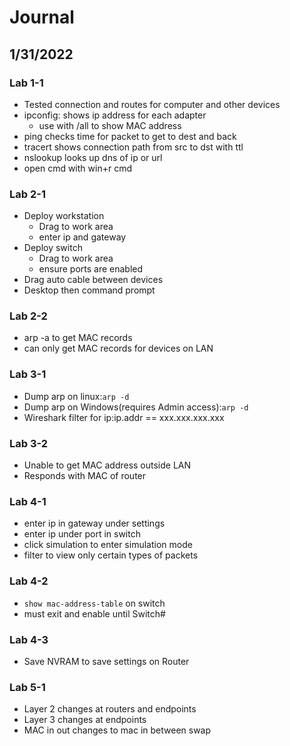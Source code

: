# Journal

## 1/31/2022
### Lab 1-1
- Tested connection and routes for computer and other devices
- ipconfig: shows ip address for each adapter
  - use with /all to show MAC address
- ping checks time for packet to get to dest and back
- tracert shows connection path from src to dst with ttl
- nslookup looks up dns of ip or url
- open cmd with win+r cmd
### Lab 2-1
- Deploy workstation
  - Drag to work area
  - enter ip and gateway
- Deploy switch
  - Drag to work area
  - ensure ports are enabled
- Drag auto cable between devices
- Desktop then command prompt
### Lab 2-2
- arp -a to get MAC records
- can only get MAC records for devices on LAN
### Lab 3-1
- Dump arp on linux:`arp -d`
- Dump arp on Windows(requires Admin access):`arp -d`
- Wireshark filter for ip:ip.addr == xxx.xxx.xxx.xxx
### Lab 3-2
- Unable to get MAC address outside LAN
- Responds with MAC of router
### Lab 4-1
- enter ip in gateway under settings
- enter ip under port in switch
- click simulation to enter simulation mode
- filter to view only certain types of packets
### Lab 4-2
- `show mac-address-table` on switch
- must exit and enable until Switch#
### Lab 4-3
- Save NVRAM to save settings on Router
### Lab 5-1
- Layer 2 changes at routers and endpoints
- Layer 3 changes at endpoints
- MAC in out changes to mac in between swap
